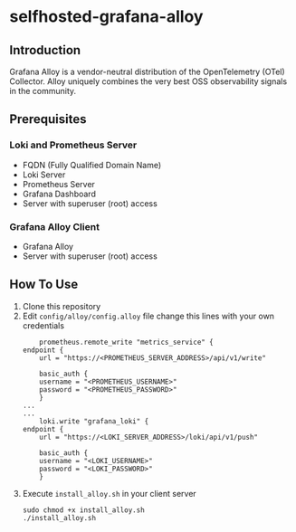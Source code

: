 # selfhosted-grafana-alloy

## Introduction
Grafana Alloy is a vendor-neutral distribution of the OpenTelemetry (OTel) Collector. Alloy uniquely combines the very best OSS observability signals in the community.

## Prerequisites
### Loki and Prometheus Server
- FQDN (Fully Qualified Domain Name)
- Loki Server
- Prometheus Server
- Grafana Dashboard
- Server with superuser (root) access

### Grafana Alloy Client
- Grafana Alloy
- Server with superuser (root) access

## How To Use
1. Clone this repository
2. Edit ```config/alloy/config.alloy``` file change this lines with your own credentials
    ```
        prometheus.remote_write "metrics_service" {
    endpoint {
        url = "https://<PROMETHEUS_SERVER_ADDRESS>/api/v1/write"

        basic_auth {
        username = "<PROMETHEUS_USERNAME>"
        password = "<PROMETHEUS_PASSWORD>"
        }
    ...
    ...
        loki.write "grafana_loki" {
    endpoint {
        url = "https://<LOKI_SERVER_ADDRESS>/loki/api/v1/push"

        basic_auth {
        username = "<LOKI_USERNAME>"
        password = "<LOKI_PASSWORD>"
        }

    ```
3. Execute ```install_alloy.sh``` in your client server
    ```
    sudo chmod +x install_alloy.sh
    ./install_alloy.sh
    ```
